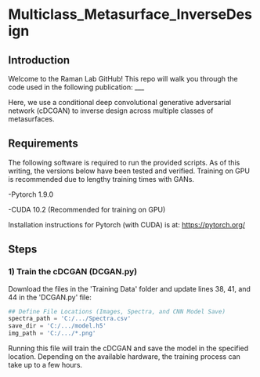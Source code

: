 # Multiclass_Metasurface_InverseDesign


## Introduction
Welcome to the Raman Lab GitHub! This repo will walk you through the code used in the following publication: ___

Here, we use a conditional deep convolutional generative adversarial network (cDCGAN) to inverse design across multiple classes of metasurfaces.

## Requirements
The following software is required to run the provided scripts. As of this writing, the versions below have been tested and verified. Training on GPU is recommended due to lengthy training times with GANs. 

-Pytorch 1.9.0

-CUDA 10.2 (Recommended for training on GPU)

Installation instructions for Pytorch (with CUDA) is at: https://pytorch.org/

## Steps
### 1) Train the cDCGAN (DCGAN.py)
Download the files in the 'Training Data' folder and update lines 38, 41, and 44 in the 'DCGAN.py' file:
```python
## Define File Locations (Images, Spectra, and CNN Model Save)
spectra_path = 'C:/.../Spectra.csv'
save_dir = 'C:/.../model.h5'
img_path = 'C:/.../*.png'
```
Running this file will train the cDCGAN and save the model in the specified location. Depending on the available hardware, the training process can take up to a few hours.
